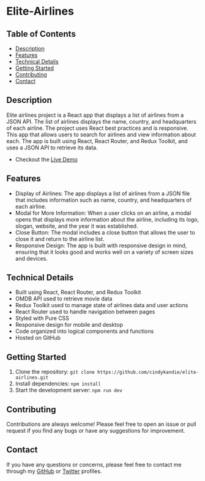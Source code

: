 # Elite-Airlines

## Table of Contents
- [Description](#description)
- [Features](#features)
- [Technical Details](#technical-details)
- [Getting Started](#getting-started)
- [Contributing](#contributing)
- [Contact](#contact)

## Description
Elite airlines project is a React app that displays a list of airlines from a JSON API. The list of airlines displays the name, country, and headquarters of each airline. The project uses React best practices and is responsive.
This app that allows users to search for airlines and view information about each. The app is built using React, React Router, and Redux Toolkit, and uses a JSON API to retrieve its data.

- Checkout the [Live Demo](https://elite-airlines.netlify.app/)

## Features
- Display of Airlines: The app displays a list of airlines from a JSON file that includes information such as name, country, and headquarters of each airline.
- Modal for More Information: When a user clicks on an airline, a modal opens that displays more information about the airline, including its logo, slogan, website, and the year it was established.
- Close Button: The modal includes a close button that allows the user to close it and return to the airline list.
- Responsive Design: The app is built with responsive design in mind, ensuring that it looks good and works well on a variety of screen sizes and devices.

## Technical Details
- Built using React, React Router, and Redux Toolkit
- OMDB API used to retrieve movie data
- Redux Toolkit used to manage state of airlines data and user actions
- React Router used to handle navigation between pages
- Styled with Pure CSS
- Responsive design for mobile and desktop
- Code organized into logical components and functions
- Hosted on GitHub

## Getting Started
1. Clone the repository: `git clone https://github.com/cindykandie/elite-airlines.git`
2. Install dependencies: `npm install`
3. Start the development server: `npm run dev`

## Contributing
Contributions are always welcome! Please feel free to open an issue or pull request if you find any bugs or have any suggestions for improvement.

## Contact
If you have any questions or concerns, please feel free to contact me through my [GitHub](https://github.com/cindykandie) or [Twitter](https://twitter.com/cindy_kandie) profiles.
